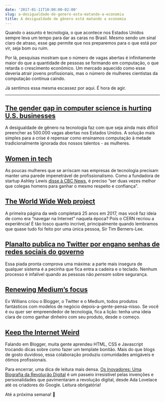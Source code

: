 ```yaml
---
date: '2017-01-11T10:00:00-02:00'
slug: a-desigualdade-de-genero-esta-matando-a-economia
title: A desigualdade de gênero está matando a economia
---
```

Quando o assunto é tecnologia, o que acontece nos Estados Unidos sempre leva um tempo para dar as caras no Brasil. Mesmo sendo um sinal claro de atraso, esse gap permite que nos preparemos para o que está por vir, seja bom ou ruim.  

Por lá, pesquisas mostram que o número de vagas abertas é infinitamente maior do que a quantidade de pessoas se formando em computação, o que retarda o crescimento econômico. Um mercado aquecido como esse deveria atrair jovens profissionais, mas o número de mulheres cientistas da computação continua caindo.  

Já sentimos essa mesma escassez por aqui. É hora de agir.

* * *

## [The gender gap in computer science is hurting U.S. businesses](https://www.washingtonpost.com/opinions/the-gender-gap-in-computer-science-is-hurting-us-businesses/2016/12/27/fa4f6680-c247-11e6-9578-0054287507db_story.html?linkId=33154571)

A desigualdade de gênero na tecnologia faz com que seja ainda mais difícil preencher as 500.000 vagas abertas nos Estados Unidos. A solução mais simples para a crise é repensar como ensinamos computação à metade tradicionalmente ignorada dos nossos talentos - as mulheres.

## [Women in tech](https://www.linkedin.com/pulse/women-tech-ezekiel-buchheit)

As poucas mulheres que se arriscam nas empresas de tecnologia precisam manter uma parede impenetrável de profissionalismo. Como a fundadora de startup Ashley Lewis [disse à CBC News](http://www.cbc.ca/news/technology/sexism-tech-industry-pringle-1.3786521), é preciso “ser duas vezes melhor que colegas homens para ganhar o mesmo respeito e confiança”.

## [The World Wide Web project](http://line-mode.cern.ch/www/hypertext/WWW/TheProject.html)

A primeira página da web completará 25 anos em 2017, mas você faz ideia de como era “navegar na Internet” naquela época? Pois o CERN recriou a experiência! É tão tosco quanto incrível, principalmente quando lembramos que quase tudo foi feito por uma única pessoa, Sir Tim Berners-Lee.

## [Planalto publica no Twitter por engano senhas de redes sociais do governo](http://g1.globo.com/politica/noticia/planalto-publica-no-twitter-por-engano-senhas-de-redes-sociais-do-governo.ghtml)

Essa piada pronta comprova uma máxima: a parte mais insegura de qualquer sistema é a pecinha que fica entra a cadeira e o teclado. Nenhum processo é infalível quando as pessoas não _pensam_ sobre segurança.

## [Renewing Medium’s focus](https://blog.medium.com/renewing-mediums-focus-98f374a960be)

Ev Willians criou o Blogger, o Twitter e o Medium, todos produtos fantásticos com modelos de negócio depois-a-gente-pensa-nisso. Se você é ou quer ser empreendedor de tecnologia, fica a lição: tenha uma ideia clara de como ganhar dinheiro com seu produto, desde o começo.

## [Keep the Internet Weird](https://medium.com/@ohhoe/keep-the-internet-weird-1137eece27c4)

Falando em Blogger, muita gente aprendeu HTML, CSS e Javascript trocando dicas sobre como fazer um template bonitão. Mais do que blogs de gosto duvidoso, essa colaboração produziu comunidades amigáveis e ótimos profissionais.

Para encerrar, uma dica de leitura mais densa. [Os Inovadores: Uma Biografia da Revolução Digital](http://www.buscape.com.br/inovadores-os-uma-biografia-da-revolucao-digital-walter-isaacson-8535925023) é um passeio irresistível pelas invenções e personalidades que pavimentaram a revolução digital, desde Ada Lovelace até os criadores do Google. Leitura obrigatória!

Até a próxima semana! 🚀
